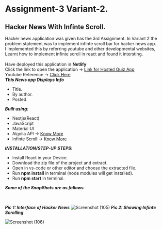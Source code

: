 # Assignment-3 Variant-2.
## Hacker News With Infinte Scroll. 

Hacker news application was given has the 3rd Assignment. In Variant 2 the problem statement was to implement infinte scroll bar for hacker news app.
I Implemented this by referring youtube and other developmental websites, Learnt how to implement infinte scroll in react and found it intersting.
\
\
Have deployed this application in <b> Netlify </b>
\
Click the link to open the application -> [Link for Hosted Quiz App](https://startling-klepon-2a243b.netlify.app/)
\
Youtube Reference -> [Click Here](https://startling-klepon-2a243b.netlify.app/)
\
<b>_This News app Displays Info_</b>
* Title.
* By author.
* Posted. 

<b>_Built using:_</b>
* Nextjs(React)
* JavaScript
* Material UI
* Algolia API -> [Know More](https://www.algolia.com/doc/rest-api/search/)
* Infinte Scroll -> [Know More](https://www.npmjs.com/package/react-infinite-scroll-component)

<b>_INSTALLATION/STEP-UP STEPS_:</b>
  * Install React in your Device.
  * Download the zip file of the project and extract.
  * Open in vs-code or other editor and choose the extracted file.
  * Run <b>npm install</b> in terminal (node modules will get installed).
  * Run <b>npm start</b> in terminal.

<b>_Some of the SnapShots are as follows_</b>

\
\
<b>_Pic 1: Interface of Hacker News_</b>
![Screenshot (105)](https://user-images.githubusercontent.com/72604642/169698290-6794e4c7-f2a6-439b-9a89-f9c170634431.png)
<b>_Pic 2: Showing Infinte Scrolling_</b>



![Screenshot (106)](https://user-images.githubusercontent.com/72604642/169698313-583f5b75-f292-4d31-8c8e-8d219b330974.png)

